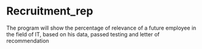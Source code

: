 # Recruitment_rep
The program will show the percentage of relevance of a future employee in the field of IT, based on his data, passed testing and letter of recommendation
